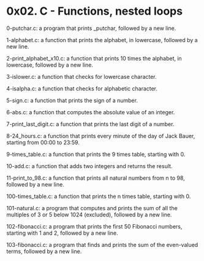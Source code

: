 # 0x02. C - Functions, nested loops

0-putchar.c: a program that prints _putchar, followed by a new line.

1-alphabet.c: a function that prints the alphabet, in lowercase, followed by a new line.

2-print_alphabet_x10.c: a function that prints 10 times the alphabet, in lowercase, followed by a new line.

3-islower.c: a function that checks for lowercase character.

4-isalpha.c: a function that checks for alphabetic character.

5-sign.c: a function that prints the sign of a number.

6-abs.c: a function that computes the absolute value of an integer.

7-print_last_digit.c: a function that prints the last digit of a number.

8-24_hours.c: a function that prints every minute of the day of Jack Bauer, starting from 00:00 to 23:59.

9-times_table.c: a function that prints the 9 times table, starting with 0.

10-add.c: a function that adds two integers and returns the result.

11-print_to_98.c: a function that prints all natural numbers from n to 98, followed by a new line.

100-times_table.c: a function that prints the n times table, starting with 0.

101-natural.c: a program that computes and prints the sum of all the multiples of 3 or 5 below 1024 (excluded), followed by a new line.

102-fibonacci.c: a program that prints the first 50 Fibonacci numbers, starting with 1 and 2, followed by a new line.

103-fibonacci.c: a program that finds and prints the sum of the even-valued terms, followed by a new line.
